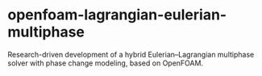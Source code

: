 # openfoam-lagrangian-eulerian-multiphase
Research-driven development of a hybrid Eulerian–Lagrangian multiphase solver with phase change modeling, based on OpenFOAM.
